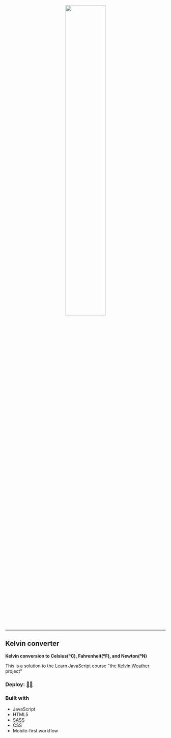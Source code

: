 <div align="center">
<img src="https://content.codecademy.com/projects/introduction-to-javascript/learn-javascript-introduction/kelvin-weather/Kelvin%20Thermometers.svg" width="50%" eigth="50%">
</div>


***
## Kelvin converter
<div align="left">
<strong>Kelvin conversion to Celsius(ºC), Fahrenheit(ºF), and Newton(ºN)</strong>


This is a solution to the Learn JavaScript course  "the [Kelvin Weather](https://www.codecademy.com/courses/introduction-to-javascript/projects/kelvin-weather-javascript) project"
</div>

### Deploy: [👀🌐](https://kelvin-conveter-22dwpz720-odisseu93.vercel.app/)

### Built with
- JavaScript
- HTML5
- [SASS](https://sass-lang.com/documentation)
- CSS 
- Mobile-first workflow
